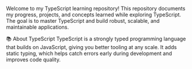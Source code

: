 Welcome to my TypeScript learning repository! This repository documents my progress, projects, and concepts learned while exploring TypeScript. The goal is to master TypeScript and build robust, scalable, and maintainable applications.

📚 About TypeScript
TypeScript is a strongly typed programming language that builds on JavaScript, giving you better tooling at any scale. It adds static typing, which helps catch errors early during development and improves code quality.

